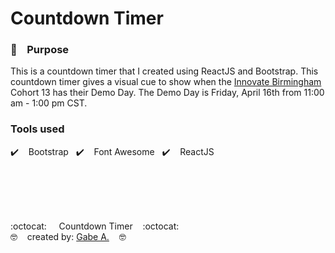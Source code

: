 # Countdown Timer

### :brain: &nbsp;&nbsp; Purpose

This is a countdown timer that I created using ReactJS and Bootstrap. This countdown timer gives a visual cue to show when the <a href="https://www.innovatebham.com" target="_blank">Innovate Birmingham</a> Cohort 13 has their Demo Day. The Demo Day is Friday, April 16th from 11:00 am - 1:00 pm CST.
<br/>

### Tools used

:heavy_check_mark: &nbsp;&nbsp; Bootstrap &nbsp;
:heavy_check_mark: &nbsp;&nbsp; Font Awesome &nbsp;
:heavy_check_mark: &nbsp;&nbsp; ReactJS


<br/>
<br/>
<br/>
<br/>

:octocat:  &nbsp;&nbsp;&nbsp; Countdown Timer&nbsp;&nbsp;&nbsp;  :octocat:<br/>
:nerd_face:  &nbsp;&nbsp;&nbsp;created by: <a href="http://www.myboygabe.com" target="_blank">Gabe A.</a>&nbsp;&nbsp;&nbsp;  :nerd_face:
